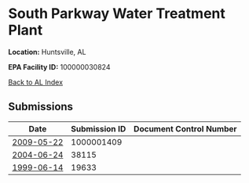 # South Parkway Water Treatment Plant

**Location:** Huntsville, AL

**EPA Facility ID:** 100000030824

[Back to AL Index](../../index.md)

## Submissions

| Date | Submission ID | Document Control Number |
|------|--------------|-------------------------|
| [2009-05-22](submissions/1000001409.md) | 1000001409 |  |
| [2004-06-24](submissions/38115.md) | 38115 |  |
| [1999-06-14](submissions/19633.md) | 19633 |  |
